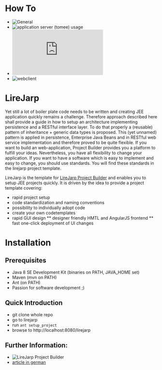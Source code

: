 # How To
* ![General](https://github.com/witchpou/lirejarp)
* ![application server (tomee) usage](https://github.com/witchpou/lirejarp/tree/master/tomee)
* ![architecture](https://github.com/witchpou/lirejarp/blob/master/architecture.md)
* ![webclient](https://github.com/witchpou/lirejarp/tree/master/lirejarp/webclient)

# LireJarp

Yet still a lot of boiler plate code needs to be written and creating JEE application quickly remains a challenge. Therefore approach described here shall provide a guide in how to setup an architecture implementing persistence and a RESTful interface layer. To do that properly a (reusable) pattern of inheritance + generic data types is proposed. This (yet unnamed) pattern is applied in persistence, Enterprise Java Beans and in RESTful web service implementation and therefore proved to be quite flexible. If you want to build an web-application, Project Builder provides you a platform to fulfill your ideas. Nevertheless, you have all flexibility to change your application. If you want to have a software which is easy to implement and easy to change, you should use standards. You will find these standards in the lirejarp project template.

LireJarp is the template for [LireJarp Project Builder](https://github.com/witchpou/lj-projectbuilder) and enables you to setup JEE projects quickly. It is driven by the idea to provide a project template 
covering:
* rapid project setup
* code standardization and naming conventions
* possibility to individually adopt code 
* create your own codetemplates
* rapid GUI design
** designer friendly HMTL and AngularJS frontend
** fast one-click deployment of UI changes

# Installation
## Prerequisites ##
* Java 8 SE Development Kit (binaries on PATH, JAVA_HOME set)
* Maven (mvn on PATH)
* Ant (on PATH)
* Passion for software development ;)

## Quick Introduction ##

* git clone whole repo
* go to lirejarp
* run ```ant setup_project```
* browse to http://localhost:8080/lirejarp

## Further Information: 
* ![LireJarp Project Builder](https://github.com/witchpou/lj-projectbuilder/blob/master)
* [article in german](https://wp.starwit.de/wp-content/uploads/2017/02/03-2016-Java-aktuell-Anett-Hübner_Java-Enterprise-Anwendungen-effizient-...-4.pdf)
